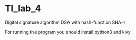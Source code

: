 # TI_lab_4
Digital signature algorithm DSA with hash-function SHA-1

For running the program you should install python3 and kivy

